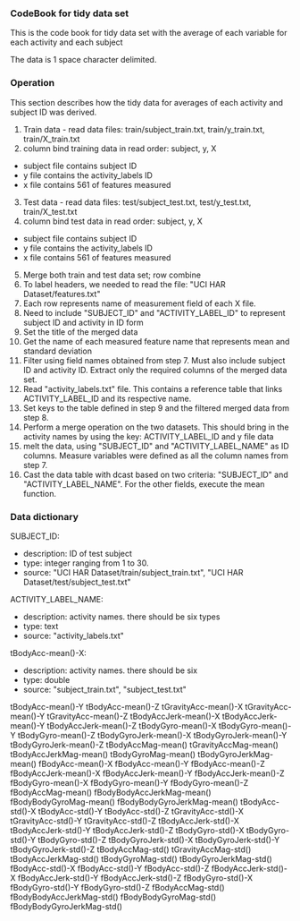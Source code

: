 ### CodeBook for tidy data set
This is the code book for tidy data set with the average of each variable for each activity and each subject

The data is 1 space character delimited.

### Operation
This section describes how the tidy data for averages of each activity and subject ID was derived.

1. Train data - read data files: train/subject_train.txt, train/y_train.txt, train/X_train.txt
2. column bind training data in read order: subject, y, X
  * subject file contains subject ID
  * y file contains the activity_labels ID
  * x file contains 561 of features measured
3. Test data - read data files: test/subject_test.txt, test/y_test.txt, train/X_test.txt
4. column bind test data in read order: subject, y, X
  * subject file contains subject ID
  * y file contains the activity_labels ID
  * x file contains 561 of features measured
5. Merge both train and test data set; row combine
6. To label headers, we needed to read the file: "UCI HAR Dataset/features.txt"
  1. Each row represents name of measurement field of each X file.
  2. Need to include "SUBJECT_ID" and "ACTIVITY_LABEL_ID" to represent subject ID and activity in ID form
  3. Set the title of the merged data
7. Get the name of each measured feature name that represents mean and standard deviation
8. Filter using field names obtained from step 7. Must also include subject ID and activity ID. Extract only the required columns of the merged data set.
9. Read "activity_labels.txt" file. This contains a reference table that links ACTIVITY_LABEL_ID and its respective name.
10. Set keys to the table defined in step 9 and the filtered merged data from step 8.
11. Perform a merge operation on the two datasets. This should bring in the activity names by using the key: ACTIVITY_LABEL_ID and y file data
12. melt the data, using "SUBJECT_ID" and "ACTIVITY_LABEL_NAME" as ID columns. Measure variables were defined as all the column names from step 7.
13. Cast the data table with dcast based on two criteria: "SUBJECT_ID" and "ACTIVITY_LABEL_NAME". For the other fields, execute the mean function.

### Data dictionary
SUBJECT_ID: 
* description: ID of test subject
* type: integer ranging from 1 to 30.
* source: "UCI HAR Dataset/train/subject_train.txt", "UCI HAR Dataset/test/subject_test.txt"

ACTIVITY_LABEL_NAME:
* description: activity names. there should be six types
* type: text
* source: "activity_labels.txt"

tBodyAcc-mean()-X:
* description: activity names. there should be six
* type: double
* source: "subject_train.txt", "subject_test.txt"

tBodyAcc-mean()-Y
tBodyAcc-mean()-Z
tGravityAcc-mean()-X
tGravityAcc-mean()-Y
tGravityAcc-mean()-Z 
tBodyAccJerk-mean()-X 
tBodyAccJerk-mean()-Y 
tBodyAccJerk-mean()-Z 
tBodyGyro-mean()-X 
tBodyGyro-mean()-Y 
tBodyGyro-mean()-Z 
tBodyGyroJerk-mean()-X 
tBodyGyroJerk-mean()-Y 
tBodyGyroJerk-mean()-Z 
tBodyAccMag-mean() 
tGravityAccMag-mean() 
tBodyAccJerkMag-mean() 
tBodyGyroMag-mean() 
tBodyGyroJerkMag-mean() 
fBodyAcc-mean()-X 
fBodyAcc-mean()-Y 
fBodyAcc-mean()-Z 
fBodyAccJerk-mean()-X 
fBodyAccJerk-mean()-Y 
fBodyAccJerk-mean()-Z 
fBodyGyro-mean()-X 
fBodyGyro-mean()-Y 
fBodyGyro-mean()-Z 
fBodyAccMag-mean() 
fBodyBodyAccJerkMag-mean() 
fBodyBodyGyroMag-mean() 
fBodyBodyGyroJerkMag-mean() 
tBodyAcc-std()-X 
tBodyAcc-std()-Y 
tBodyAcc-std()-Z 
tGravityAcc-std()-X 
tGravityAcc-std()-Y 
tGravityAcc-std()-Z 
tBodyAccJerk-std()-X 
tBodyAccJerk-std()-Y 
tBodyAccJerk-std()-Z 
tBodyGyro-std()-X 
tBodyGyro-std()-Y 
tBodyGyro-std()-Z 
tBodyGyroJerk-std()-X 
tBodyGyroJerk-std()-Y 
tBodyGyroJerk-std()-Z 
tBodyAccMag-std() 
tGravityAccMag-std() 
tBodyAccJerkMag-std() 
tBodyGyroMag-std() 
tBodyGyroJerkMag-std() 
fBodyAcc-std()-X 
fBodyAcc-std()-Y 
fBodyAcc-std()-Z 
fBodyAccJerk-std()-X 
fBodyAccJerk-std()-Y 
fBodyAccJerk-std()-Z 
fBodyGyro-std()-X 
fBodyGyro-std()-Y 
fBodyGyro-std()-Z 
fBodyAccMag-std() 
fBodyBodyAccJerkMag-std() 
fBodyBodyGyroMag-std() 
fBodyBodyGyroJerkMag-std()
